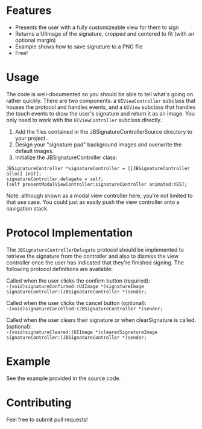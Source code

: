 Features
========

* Presents the user with a fully customizeable view for them to sign
* Returns a UIImage of the signature, cropped and centered to fit (with an optional margin)
* Example shows how to save signature to a PNG file
* Free!


Usage
=====

The code is well-documented so you should be able to tell what's going on rather quickly. There are two components: a `UIViewController` subclass that houses the protocol and handles events, and a `UIView` subclass that handles the touch events to draw the user's signature and return it as an image. You only need to work with the `UIViewController` subclass directly.

1. Add the files contained in the JBSignatureControllerSource directory to your project.
2. Design your "signature pad" background images and overwrite the default images.
3. Initialize the JBSignatureController class:

```
JBSignatureController *signatureController = [[JBSignatureController alloc] init];
signatureController.delegate = self;
[self presentModalViewController:signatureController animated:YES];
```
    
Note: although shown as a modal view controller here, you're not limited to that use case. You could just as easily push the view controller onto a navigation stack.
    
Protocol Implementation
=======================

The `JBSignatureControllerDelegate` protocol should be implemented to retrieve the signature from the controller and also to dismiss the view controller once the user has indicated that they're finished signing. The following protocol definitions are available:

Called when the user clicks the confirm button (required):<br>
`-(void)signatureConfirmed:(UIImage *)signatureImage signatureController:(JBSignatureController *)sender;`
       
Called when the user clicks the cancel button (optional):<br>
`-(void)signatureCancelled:(JBSignatureController *)sender;`
    
Called when the user clears their signature or when clearSignature is called. (optional):<br>
`-(void)signatureCleared:(UIImage *)clearedSignatureImage signatureController:(JBSignatureController *)sender;`
    

Example
=======

See the example provided in the source code.


Contributing
============

Feel free to submit pull requests!
